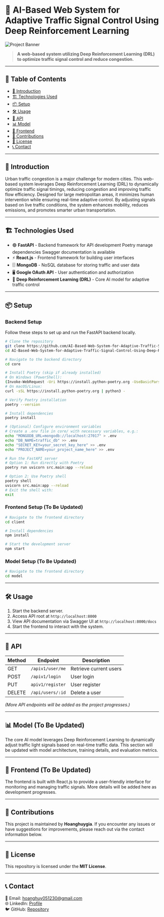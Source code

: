 # 📌 AI-Based Web System for Adaptive Traffic Signal Control Using Deep Reinforcement Learning

![Project Banner](https://via.placeholder.com/800x300 "Project Banner")

> **A web-based system utilizing Deep Reinforcement Learning (DRL) to optimize traffic signal control and reduce congestion.**

---

## 📖 Table of Contents
- [🚀 Introduction](#-introduction)
- [🏗️ Technologies Used](#%EF%B8%8F-technologies-used)
- [📦 Setup](#-setup)
- [🛠️ Usage](#%EF%B8%8F-usage)
- [📜 API](#-api)
- [📊 Model](#-model)
- [🎨 Frontend](#-frontend)
- [🤝 Contributions](#-contributions)
- [📄 License](#-license)
- [📞 Contact](#-contact)

---

## 🚀 Introduction
Urban traffic congestion is a major challenge for modern cities. This web-based system leverages Deep Reinforcement Learning (DRL) to dynamically optimize traffic signal timings, reducing congestion and improving traffic flow efficiency. Designed for large metropolitan areas, it minimizes human intervention while ensuring real-time adaptive control. By adjusting signals based on live traffic conditions, the system enhances mobility, reduces emissions, and promotes smarter urban transportation.

---

## 🏗️ Technologies Used
- 🟢 **FastAPI** - Backend framework for API development
Poetry manage dependencies
Swagger documentation is available
- ⚡ **React.js** - Frontend framework for building user interfaces
- 🗄️ **MongoDB** - NoSQL database for storing traffic and user data
- 🖥️ **Google OAuth API** - User authentication and authorization
- 🧠 **Deep Reinforcement Learning (DRL)** - Core AI model for adaptive traffic control

---

## 📦 Setup

### Backend Setup
Follow these steps to set up and run the FastAPI backend locally.

```bash
# Clone the repository
git clone https://github.com/AI-Based-Web-System-for-Adaptive-Traffic-Signal-Control-Using-Deep-Reinforcement-Learning.git
cd AI-Based-Web-System-for-Adaptive-Traffic-Signal-Control-Using-Deep-Reinforcement-Learning

# Navigate to the backend directory
cd core

# Install Poetry (skip if already installed)
# On Windows (PowerShell):
(Invoke-WebRequest -Uri https://install.python-poetry.org -UseBasicParsing).Content | python -
# On macOS/Linux:
curl -sSL https://install.python-poetry.org | python3 -

# Verify Poetry installation
poetry --version

# Install dependencies
poetry install

# (Optional) Configure environment variables
# Create a .env file in core/ with necessary variables, e.g.:
echo "MONGODB_URL=mongodb://localhost:27017" > .env
echo "DB_NAME=traffic_db" >> .env
echo "SECRET_KEY=your_secret_key_here" >> .env
echo "PROJECT_NAME=your_project_name_here" >> .env

# Run the FastAPI server
# Option 1: Run directly with Poetry
poetry run uvicorn src.main:app --reload

# Option 2: Use Poetry shell
poetry shell
uvicorn src.main:app --reload
# Exit the shell with:
exit

```

### Frontend Setup (To Be Updated)
```bash
# Navigate to the frontend directory
cd client

# Install dependencies
npm install

# Start the development server
npm start
```

### Model Setup (To Be Updated)
```bash
# Navigate to the frontend directory
cd model


```

---

## 🛠️ Usage
1. Start the backend server.
2. Access API root at `http://localhost:8000`
3. View API documentation via Swagger UI at `http://localhost:8000/docs`
4. Start the frontend to interact with the system.

---

## 📜 API

| Method | Endpoint | Description |
|--------|---------|-------------|
| GET    | `/apiv1/user/me` | Retrieve current users |
| POST   | `/apiv1/login` | User login |
| PUT    | `apiv1/register` | User register |
| DELETE | `/api/users/:id` | Delete a user |

_(More API endpoints will be added as the project progresses.)_

---

## 📊 Model (To Be Updated)
The core AI model leverages Deep Reinforcement Learning to dynamically adjust traffic light signals based on real-time traffic data. This section will be updated with model architecture, training details, and evaluation metrics.

---

## 🎨 Frontend (To Be Updated)
The frontend is built with React.js to provide a user-friendly interface for monitoring and managing traffic signals. More details will be added here as development progresses.

---

## 🤝 Contributions
This project is maintained by **Hoanghuygia**. If you encounter any issues or have suggestions for improvements, please reach out via the contact information below.

---

## 📄 License
This repository is licensed under the **MIT License**.

---

## 📞 Contact
📧 Email: hoanghuy051230@gmail.com  
🌐 LinkedIn: [Profile](https://www.linkedin.com/in/hoang-huy-gia/)  
🐦 GitHub: [Repository](https://github.com/Hoanghuygia)

